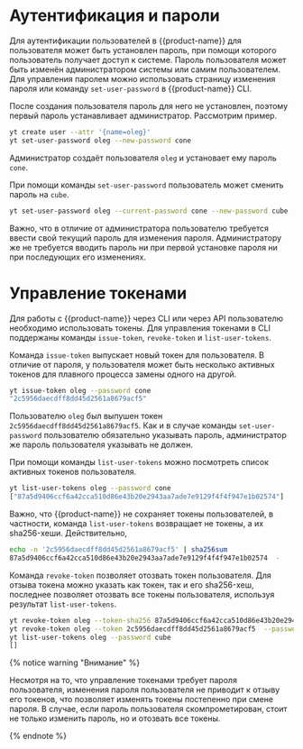 # Аутентификация и пароли

Для аутентификации пользователей в {{product-name}} для пользователя может быть установлен пароль, при помощи которого пользователь получает доступ к системе. Пароль пользователя может быть изменён администратором системы или самим пользователем. Для управления паролем можно использовать страницу изменения пароля или команду `set-user-password` в {{product-name}} CLI.

После создания пользователя пароль для него не установлен, поэтому первый пароль устанавливает администратор. Рассмотрим пример.

```bash
yt create user --attr '{name=oleg}'
yt set-user-password oleg --new-password cone
```

Администратор создаёт пользователя `oleg` и установает ему пароль `cone`.

При помощи команды `set-user-password` пользователь может сменить пароль на `cube`.

```bash
yt set-user-password oleg --current-password cone --new-password cube
```

Важно, что в отличие от администратора пользователю требуется ввести свой текущий пароль для изменения пароля. Администратору же не требуется вводить пароль ни при первой установке пароля ни при последующих его изменениях.

# Управление токенами

Для работы с {{product-name}} через CLI или через API пользователю необходимо использовать токены. Для управления токенами в CLI поддержаны команды `issue-token`, `revoke-token` и `list-user-tokens`.

Команда `issue-token` выпускает новый токен для пользователя. В отличие от пароля, у пользователя может быть несколько активных токенов для плавного процесса замены одного на другой.

```bash
yt issue-token oleg --password cone
"2c5956daecdff8dd45d2561a8679acf5"
```

Пользователю `oleg` был выпушен токен `2c5956daecdff8dd45d2561a8679acf5`. Как и в случае команды `set-user-password` пользователю обязательно указывать пароль, администратор же пароль пользователя указывать не должен.

При помощи команды `list-user-tokens` можно посмотреть список активных токенов пользователя.

```bash
yt list-user-tokens oleg --password cone
["87a5d9406ccf6a42cca510d86e43b20e2943aa7ade7e9129f4f4f947e1b02574"]
```

Важно, что {{product-name}} не сохраняет токены пользователей, в частности, команда `list-user-tokens` возвращает не токены, а их sha256-хеши. Действительно,

```bash
echo -n '2c5956daecdff8dd45d2561a8679acf5' | sha256sum
87a5d9406ccf6a42cca510d86e43b20e2943aa7ade7e9129f4f4f947e1b02574  -
```

Команда `revoke-token` позволяет отозвать токен пользователя. Для отзыва токена можно указать как токен, так и его sha256-хеш, последнее позволяет отозвать все токены пользователя, используя результат `list-user-tokens`.

```bash
yt revoke-token oleg --token-sha256 87a5d9406ccf6a42cca510d86e43b20e2943aa7ade7e9129f4f4f947e1b02574  --password cube
yt revoke-token oleg --token 2c5956daecdff8dd45d2561a8679acf5  --password cube
yt list-user-tokens oleg --password cube
[]
```

{% notice warning "Внимание" %}

Несмотря на то, что управление токенами требует пароля пользователя, изменения пароля пользователя не приводит к отзыву его токенов, что позволяет изменять токены постепенно при смене пароля. В случае, если пароль пользователя скомпрометирован, стоит не только изменить пароль, но и отозвать все токены.

{% endnote %}

